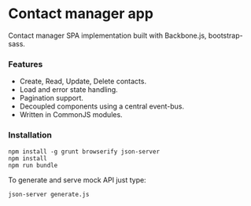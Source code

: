 # Contact manager app

Contact manager SPA implementation built with Backbone.js, bootstrap-sass.

### Features
- Create, Read, Update, Delete contacts.
- Load and error state handling.
- Pagination support.
- Decoupled components using a central event-bus.
- Written in CommonJS modules.

### Installation
```
npm install -g grunt browserify json-server 
npm install
npm run bundle 
```

To generate and serve mock API just type:
```
json-server generate.js
```

